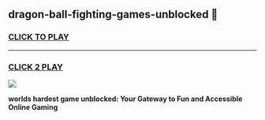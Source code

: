 
## dragon-ball-fighting-games-unblocked 👋
<h3>
<a href="https://premium.freeplayer.one?title=dragon-ball-fighting-games-unblocked&ref=14F">CLICK TO PLAY</a></h3>
<hr>

<h3>
<a href="https://premium.freeplayer.one?title=dragon-ball-fighting-games-unblocked&ref=14F">CLICK 2 PLAY</a>
  
</h3>

<a href="https://premium.freeplayer.one?title=dragon-ball-fighting-games-unblocked&ref=12F/"><img src="https://clearcache.store/games.png"></a>


**worlds hardest game unblocked: Your Gateway to Fun and Accessible Online Gaming**
